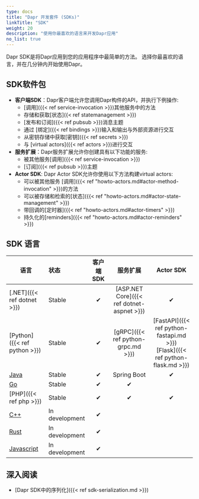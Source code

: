 ```yaml
---
type: docs
title: "Dapr 开发套件 (SDKs)"
linkTitle: "SDK"
weight: 20
description: "使用你最喜欢的语言来开发Dapr应用"
no_list: true
---
```


Dapr SDK是将Dapr应用到您的应用程序中最简单的方法。 选择你最喜欢的语言，并在几分钟内开始使用Dapr。

## SDK软件包

- **客户端SDK**：Dapr客户端允许您调用Dapr构件的API，并执行下例操作:
   - [调用]({{< ref service-invocation >}})其他服务中的方法
   - 存储和获取[状态]({< ref statemanagement >}})
   - [发布和订阅]({{< ref pubsub >}})消息主题
   - 通过 [绑定]({{< ref bindings >}})输入和输出与外部资源进行交互
   - 从密钥存储中获取[密钥]({{< ref secrets >}})
   - 与 [virtual actors]({{< ref actors >}})进行交互
- **服务扩展**：Dapr服务扩展允许你创建具有以下功能的服务:
   - 被其他服务[调用]({{< ref service-invocation >}})
   - [订阅]({{< ref pubsub >}})主题
- **Actor SDK**: Dapr Actor SDK允许你使用以下方法构建virtual actors:
   - 可以被其他服务 [调用]({{< ref "howto-actors.md#actor-method-invocation" >}})的方法
   - 可以被存储和检索的[状态]({{< ref "howto-actors.md#actor-state-management" >}})
   - 带回调的[定时器]({{< ref "howto-actors.md#actor-timers" >}})
   - 持久化的[reminders]({{< ref "howto-actors.md#actor-reminders" >}})

## SDK 语言

| 语言                                       | 状态             | 客户端 SDK |                   服务扩展                    |                                        Actor SDK                                         |
| ---------------------------------------- |:-------------- |:-------:|:-----------------------------------------:|:----------------------------------------------------------------------------------------:|
| [.NET]({{< ref dotnet >}})               | Stable         |    ✔    | [ASP.NET Core]({{< ref dotnet-aspnet >}}) |                                            ✔                                             |
| [Python]({{< ref python >}})             | Stable         |    ✔    |    [gRPC]({{< ref python-grpc.md >}})     | [FastAPI]({{< ref python-fastapi.md >}})<br />[Flask]({{< ref python-flask.md >}}) |
| [Java](https://github.com/dapr/java-sdk) | Stable         |    ✔    |                Spring Boot                |                                            ✔                                             |
| [Go](https://github.com/dapr/go-sdk)     | Stable         |    ✔    |                     ✔                     |                                                                                          |
| [PHP]({{< ref php >}})                   | Stable         |    ✔    |                     ✔                     |                                            ✔                                             |
| [C++](https://github.com/dapr/cpp-sdk)   | In development |    ✔    |                                           |                                                                                          |
| [Rust]()                                 | In development |    ✔    |                                           |                                                                                          |
| [Javascript]()                           | In development |    ✔    |                                           |                                                                                          |

## 深入阅读

- [Dapr SDK中的序列化]({{< ref sdk-serialization.md >}})
